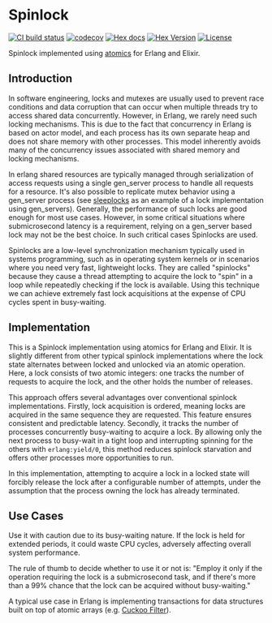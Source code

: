 # Spinlock

[![CI build status](https://github.com/farhadi/spinlock/workflows/CI/badge.svg)](https://github.com/farhadi/spinlock/actions?query=workflow%3ACI)
[![codecov](https://codecov.io/gh/farhadi/spinlock/branch/main/graph/badge.svg)](https://codecov.io/gh/farhadi/spinlock)
[![Hex docs](http://img.shields.io/badge/hex.pm-docs-green.svg?style=flat)](https://hexdocs.pm/spinlock)
[![Hex Version](http://img.shields.io/hexpm/v/spinlock.svg?style=flat)](https://hex.pm/packages/spinlock)
[![License](http://img.shields.io/hexpm/l/spinlock.svg?style=flat)](https://github.com/farhadi/spinlock/blob/master/LICENSE)

Spinlock implemented using [atomics](https://erlang.org/doc/man/atomics.html) for Erlang and Elixir.

## Introduction

In software engineering, locks and mutexes are usually used to prevent race conditions and
data corruption that can occur when multiple threads try to access shared data concurrently.
However, in Erlang, we rarely need such locking mechanisms. This is due to the fact that
concurrency in Erlang is based on actor model, and each process has its own separate heap
and does not share memory with other processes. This model inherently avoids many of the
concurrency issues associated with shared memory and locking mechanisms.

In erlang shared resources are typically managed through serialization of access requests
using a single gen_server process to handle all requests for a resource. It's also possible
to replicate mutex behavior using a gen_server process (see [sleeplocks](https://github.com/whitfin/sleeplocks)
as an example of a lock implementation using gen_servers). Generally, the performance of
such locks are good enough for most use cases. However, in some critical situations where
submicrosecond latency is a requirement, relying on a gen_server based lock may not be the
best choice. In such critical cases Spinlocks are used.

Spinlocks are a low-level synchronization mechanism typically used in systems programming,
such as in operating system kernels or in scenarios where you need very fast, lightweight locks.
They are called "spinlocks" because they cause a thread attempting to acquire the lock to "spin"
in a loop while repeatedly checking if the lock is available. Using this technique we can
achieve extremely fast lock acquisitions at the expense of CPU cycles spent in busy-waiting.

## Implementation

This is a Spinlock implementation using atomics for Erlang and Elixir. It is slightly different
from other typical spinlock implementations where the lock state alternates between locked and
unlocked via an atomic operation. Here, a lock consists of two atomic integers: one tracks
the number of requests to acquire the lock, and the other holds the number of releases.

This approach offers several advantages over conventional spinlock implementations. Firstly,
lock acquisition is ordered, meaning locks are acquired in the same sequence they are requested.
This feature ensures consistent and predictable latency. Secondly, it tracks the number of
processes concurrently busy-waiting to acquire a lock. By allowing only the next process
to busy-wait in a tight loop and interrupting spinning for the others with `erlang:yield/0`,
this method reduces spinlock starvation and offers other processes more opportunities to run.

In this implementation, attempting to acquire a lock in a locked state will forcibly release
the lock after a configurable number of attempts, under the assumption that the process owning
the lock has already terminated.

## Use Cases

Use it with caution due to its busy-waiting nature. If the lock is held for extended periods,
it could waste CPU cycles, adversely affecting overall system performance.

The rule of thumb to decide whether to use it or not is: "Employ it only if the operation
requiring the lock is a submicrosecond task, and if there's more than a 99% chance that the
lock can be acquired without busy-waiting."

A typical use case in Erlang is implementing transactions for data structures built on top of
atomic arrays (e.g. [Cuckoo Filter](http://github.com/farhadi/cuckoo_filter)).
